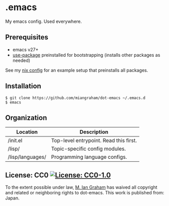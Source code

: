 # .emacs

My emacs config. Used everywhere.

## Prerequisites

- emacs v27+
- [use-package](https://github.com/jwiegley/use-package) preinstalled for bootstrapping (installs other packages as needed)

See my [nix config](https://github.com/miangraham/dot-nix) for an example setup that preinstalls all packages.

## Installation

```console
$ git clone https://github.com/miangraham/dot-emacs ~/.emacs.d
$ emacs
```

## Organization

| Location | Description |
| --- | --- |
| /init.el | Top-level entrypoint. Read this first. |
| /lisp/ | Topic-specific config modules. |
| /lisp/languages/ | Programming language configs. |

## License: CC0 [![License: CC0-1.0](https://licensebuttons.net/p/zero/1.0/80x15.png)](http://creativecommons.org/publicdomain/zero/1.0/)

To the extent possible under law, [M. Ian Graham](https://github.com/miangraham) has waived all copyright and related or neighboring rights to dot-emacs. This work is published from: Japan.
